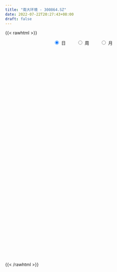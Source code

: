 ```yaml
---
title: "南大环境 - 300864.SZ"
date: 2022-07-22T20:27:43+08:00
draft: false
---
```

{{< rawhtml >}}
    <div style="text-align: center">
        <label style="padding: 1rem;"><input style="margin-right: .5rem" type="radio" name="period" value="D" checked onclick="period_change(this)">日</label>
        <label style="padding: 1rem;"><input style="margin-right: .5rem" type="radio" name="period" value="W" onclick="period_change(this)">周</label>
        <label style="padding: 1rem;"><input style="margin-right: .5rem" type="radio" name="period" value="M" onclick="period_change(this)">月</label>
    </div>
    <div id="chart" style="height: 700px;"></div> 
    <script type="text/javascript">
        const D_v = [70012.76,60885.13,65699.13,48464.71,34937.83,21891.7,19792.1,17440.57,17600.78,10047.95,11564.39,8014.12,18496.47,11939.05,15550.76,12330.29,15883.99,23202.94,29921.42,14013.93,10442.41,8520.45,21342.09,23412.08,12876.76,12853.93,9578.91,9255.4,11813.41,13453.01,10385.53,18980.55,13455.74,16415.71,12016.15,18907.48,19314.68,17545.96,12168.41,7793.29,11437.35,14364.79,13329.78,16607.53,6299.27,5384.3,6242.62,6480.51,6801.28,9604.91,10814.79,6770.13,6055.23,9345.0,12316.46,8484.56,5675.59,4796.97,5374.41,3915.75,4428.5,6725.09,3317.86,5276.35,4056.3,3093.0,3064.35,4020.65,3030.74,4710.31,4392.22,3213.7,3468.07,4969.37,3736.85,2855.0,4871.0,4412.76,3142.87,2951.46,4825.74,6056.0,4038.0,7672.92,4467.87,2750.83,3005.0,4081.83,5691.87,4667.0,5730.38,7061.0,3765.19,4432.74,3864.76,5169.57,4417.37,10920.28,7062.36,5714.69,3937.57,4644.36,4229.97,4270.52,3430.0,3514.23,2981.11,5304.0,4183.29,3421.54,4273.03,3752.53,2740.0,2720.97,2578.53,2369.06,3197.56,3294.85,4394.72,3255.7,3142.87,7183.85,7922.49,8591.23,31649.77,41327.9,30109.42,22654.13,22580.85,17314.13,14742.49,20943.67,25786.62,19648.95,27047.03,18686.19,17717.71,15665.09,30807.44,35871.45,24077.3,18764.49,13164.92,17924.72,16556.16,12301.78,10251.29,7920.66,9511.05,11959.36,11318.14,5719.09,8764.08,6903.81,7083.69,7569.76,3994.03,6813.95,9897.5,9299.81,6847.46,16070.77,9533.87,13031.37,9500.35,12755.26,6746.12,5492.85,5014.52,3442.32,4917.27,4622.93,3954.38,10388.53,5753.0,4528.83,6312.58,9642.18,6111.56,15807.41,10340.26,9381.32,14835.51,20094.21,12738.98,11696.93,32669.42,33975.46,20803.35,17591.56,17054.15,11962.23,11332.4,31919.15,22022.44,16862.13,13404.35,13965.88,10730.49,24132.39,42356.27,42930.22,26315.46,15305.52,20638.97,16811.16,27419.5,22498.59,15194.85,14713.72,12368.76,15444.07,17725.89,13035.32,31484.8,23846.65,13850.79,14241.18,10957.21,8483.41,10026.79,17994.94,22847.73,15205.74,8886.2,9386.04,8522.08,10451.17,9918.84,8118.87,7179.65,8533.2,9397.6,9580.1,34907.5,27290.72,18727.03,14601.24,19700.31,20097.25,12606.98,11749.11,7161.2,7304.68,11829.74,7040.87,9855.6,7633.93,6273.06,70958.21,77154.93,43648.46,35814.66,20628.42,15878.36,24467.52,29269.21,21542.92,31278.8,24486.21,12433.18,16390.8,10143.69,29078.9,40114.44,21603.26,30930.63,22054.24,17316.42,14161.75,13332.97,17242.02,10001.21,7580.03,7156.04,13942.61,6398.9,6784.0,4870.4,9007.79,14559.77,6851.19,6859.75,10883.24,5547.82,4930.37,4717.04,5267.74,3642.23,11282.53,6923.71,13755.41,8502.68,7414.9,9264.81,7204.23,10011.21,13569.36,16930.27,10102.36,6121.7,6314.31,7682.0,9632.75,8517.4,12565.7,12688.13,9975.2,16682.84,12630.43,12208.08,11947.49,7567.85,5085.61,5793.76,4989.94,6210.0,6502.66,6691.94,11569.2,8192.86,7448.99,3955.71,6188.98,7337.09,6585.19,3787.49,2929.81,2747.21,3518.79,4570.2,5181.41,6184.74,7374.92,4949.79,4152.9,3902.5,4817.75,3682.5,4018.11,3358.6,5658.5,6032.14,7007.23,5197.1,3698.39,5578.9,3318.46,5706.26,4275.79,3802.6,3125.8,3962.9,4169.69,4302.41,2490.1,2631.9,4207.91,18419.53,9769.62,6356.89,6917.86,5029.53,7848.08,4180.98,3758.54,2654.3,2340.82,2662.67,11600.97,6457.1,6717.1,10282.79,4828.06,4667.84,3587.2,6806.0,4889.27,5912.85,4115.3,4046.3,3134.2,2523.85,3077.5,2867.1,2795.8,2982.8,2783.85,2885.75,2610.66,2554.08,4157.9,4081.71,3695.26,3301.26,2500.8,2539.89,2925.2,3017.87,2200.16,6504.36,5737.71,4558.92,5569.72,5024.79,4317.1,19723.11,16529.54,9764.08,19166.08,13364.36,8889.72,14127.31,17368.78,10380.01,6507.9,7887.4,6433.36,4532.8,5640.1,3937.2,7183.0,3437.0,3857.9,4002.0,3509.3,4982.07,9587.16,6997.97,8466.96,10473.32,6687.5,7027.63,6839.8,10342.5,13841.02,12091.3,10847.8,8363.31,13706.25,11654.19,7616.21,5885.91,6754.85,8592.19,11678.63,11750.69,6751.28,52839.45,46317.92,27998.61,16066.1,13490.05,21280.42,21107.73,20352.51,14015.9,10842.86,36359.9,51784.75,29664.23,20663.42,16484.26,25961.12]
const D_histogram = [0.0,0.5418119658,1.1638400078,-0.4384762557,-2.4641838211,-3.358807968,-4.1281145004,-4.398994802,-4.7486979977,-4.6470380581,-4.4607884395,-4.0851844986,-4.2368996858,-4.3868972919,-3.6659907907,-2.8115600257,-1.9277758135,-0.6718595512,0.1148193304,0.6169427402,0.9704199143,1.1238330206,2.0761750087,2.3865236105,2.4042392261,1.9494174751,1.7175101561,1.3597859184,1.6504222936,2.0195637621,2.1491133971,2.3924943502,2.3552447761,2.3652387358,2.0447412356,2.1897515413,2.2820887029,1.9312327977,1.55207002,1.2200053252,1.204588962,1.3199720941,0.9498761997,0.1918956261,-0.3302026207,-0.5352955066,-0.7684022816,-0.7032388832,-0.6348190097,-0.3163326005,0.0159189198,-0.0027179891,-0.1579770088,0.0646508181,0.4229681994,0.3839074827,0.2769163091,0.2695331243,0.1699162688,0.1219849107,0.0206152577,-0.2098134137,-0.2986160047,-0.4803000823,-0.4868579491,-0.367518615,-0.2697759894,-0.1702952423,-0.138369546,-0.2662924206,-0.3537135024,-0.4684339771,-0.5319187324,-0.7048920555,-0.7111783759,-0.6269924698,-0.7564804577,-0.7005909338,-0.7136382814,-0.6444153439,-0.7300035376,-0.893710316,-1.0708726947,-0.7935500196,-0.6755013769,-0.5630139338,-0.3986370938,-0.1130806439,0.2630733561,0.4293577512,0.4110084366,0.0650847757,-0.061652072,-0.3167240237,-0.3337305046,-0.1188215802,0.097711624,0.5251364559,0.7248217777,0.8819636252,0.9154002154,0.8412963213,0.7030316523,0.5097763113,0.4684358689,0.551491988,0.4822683846,0.3271483727,0.4210519495,0.3569171279,0.1318196265,0.0592023209,-0.0666957834,-0.2364682295,-0.2347630903,-0.1634240348,0.0362613518,0.3058412473,0.5188850998,0.6228775437,0.7033398653,0.5660363594,0.6931803558,0.9605991576,2.2104096173,3.3716996342,3.6961019206,3.1444210607,2.9415980322,2.3027618646,1.9249555699,1.8589163505,1.610987516,1.5647036537,2.02784929,1.8145571216,1.2187937657,0.6855356789,1.1655387873,1.1168609118,0.9046627165,0.2818612342,-0.0704293217,-0.6953042267,-1.4241409982,-1.8116492833,-2.1911583123,-2.4163205346,-2.3481028743,-2.0291306514,-2.0277646409,-1.9350148402,-2.0292227335,-2.0415100835,-1.9052566503,-1.930780669,-1.8030761204,-1.5423488312,-1.205845189,-0.8463107582,-0.6188094084,-0.0359412641,0.1961025895,0.7163976312,0.8204781844,0.3704543154,-0.0984382064,-0.3092929239,-0.6242630883,-0.7325624176,-0.639521743,-0.6157959693,-0.6174867073,-0.2309225554,-0.0113098753,0.2076841462,0.408593432,0.7794336368,0.8692533159,1.2848718543,1.4613350378,1.5148860598,-1.7331866309,-3.8061656748,-4.82935455,-5.2294665133,-4.9068475537,-4.3737269068,-3.8421563088,-3.2196232742,-2.7025807613,-2.1322032981,-1.5930038793,-0.886744734,-0.2945728612,0.0285178033,0.2757180168,0.4630408583,0.7002377888,1.0580492086,1.4670999966,1.8949668713,2.0009158405,2.0002775362,2.0233951369,1.9324107977,1.9483260495,1.7215587047,1.4476491971,1.2701229938,1.1549520916,1.0280243493,1.0167391889,0.9619771725,1.1346371819,1.0986937491,0.9875413329,0.809851011,0.7274748824,0.6175171679,0.5692952351,0.4059215054,0.0618638559,-0.2397017501,-0.4408433728,-0.4398569131,-0.3903635795,-0.4021547878,-0.2497976118,-0.1283318587,-0.0157105997,0.0146615102,0.0665225407,0.1972670514,0.6617974681,0.8935874337,0.9021332268,0.8971614498,0.971915844,0.9788262044,0.9023294451,0.7078614906,0.5124882888,0.4545330981,0.4636511594,0.4207390846,0.2705630808,0.1280586543,0.0364698448,0.5648055194,0.8177285606,0.9071565986,0.799285201,0.713896794,0.6090733078,0.5753090127,0.5884565064,0.4860254087,0.4992086181,0.2894664988,0.1181748338,-0.1421985215,-0.2383021996,-0.0612142012,0.1650040564,0.1672742737,0.3190483078,0.2833435922,0.1013624292,-0.0302525088,-0.0454728986,-0.2618920517,-0.3684767372,-0.3991539512,-0.4141974684,-0.5759772476,-0.5895531747,-0.6179487969,-0.6055110698,-0.6343984381,-0.7602558197,-0.7732739489,-0.7016345619,-0.6135513101,-0.5994288575,-0.4906388434,-0.3755991473,-0.3358452661,-0.27248362,-0.1204443646,0.00289947,0.1483719692,0.2442288405,0.2625626703,0.3111572927,0.3218553553,0.3783438116,0.4514129631,0.4604540523,0.3863586943,0.3327198869,0.2780019321,0.2535603203,0.2711348705,0.2796817171,0.2853137427,0.3188057659,0.2964399588,0.343583144,0.2797909364,0.2927627102,0.1348831595,-0.013623782,-0.0897278724,-0.1015791855,-0.108681386,-0.1172923319,-0.071885183,-0.0446147935,0.0222904382,0.0651693926,-0.0083245569,-0.0270808726,-0.0768541105,-0.1688108583,-0.2781730744,-0.2989039508,-0.2763542973,-0.2482892978,-0.2144818154,-0.1604895066,-0.0848231382,-0.0937952586,-0.033879471,-0.0436161255,0.0025176191,0.0206189215,0.0705700919,0.063676286,0.022645757,0.0337940488,-0.0008719708,-0.0515852727,-0.1548911934,-0.2464638783,-0.2870296674,-0.4447306381,-0.4802215162,-0.5842154437,-0.5916219358,-0.4901657136,-0.359777482,-0.2345011577,-0.1318633035,-0.0657254759,0.0010210085,0.0512459896,0.1368673606,0.3234752805,0.3924668893,0.4285382486,0.4251537718,0.4179455554,0.2788542963,0.2347884684,0.2188724278,0.2056193797,0.1961760722,0.1795958956,0.2489851985,0.2353127755,0.2023062858,0.0212427584,-0.0791654232,-0.1363399325,-0.2422423882,-0.4510786021,-0.5018577721,-0.470185738,-0.3733836525,-0.2648717098,-0.1904810031,-0.1300933621,-0.1400639331,-0.1352176863,-0.1050759891,-0.1312577885,-0.1100219753,-0.0784352975,-0.0577923704,-0.0187939478,-0.068571385,-0.1093229739,-0.2071259182,-0.2093676752,-0.2513125557,-0.2432570126,-0.2732912792,-0.2362956158,-0.178471175,-0.05724748,-0.1086416825,-0.1567976252,-0.3206574864,-0.447523942,-0.4139832433,-0.1460618845,0.104443069,0.2853512852,0.5733242467,0.6994877555,0.7766510409,0.8109049976,0.9499138,0.9555903319,0.9198935876,0.8127289927,0.7449453615,0.6654098058,0.595839216,0.5316125576,0.3535515557,0.2498778061,0.1555741144,0.0991739593,0.0564980256,0.0289997771,0.1062019807,0.1509273105,0.2223859734,0.2827351919,0.2557320131,0.2584118697,0.2668416662,0.2337911358,-0.8961955061,-1.5758380849,-1.8886835476,-1.9809174179,-1.8776630049,-1.748740012,-1.596928425,-1.3872259541,-1.131839011,-0.896278463,-0.6534560865,-0.4887977118,-0.3181073037,-0.0280527085,0.1959550455,0.3095787205,0.3652228058,0.4056659248,0.4743799877,0.5446432383,0.5018246169,0.5175028362,0.4995594699,0.5522422047,0.6496388604,0.6593467782,0.6414375295,0.5808063535,0.5412012304]
const D_fast = [0.0,0.6772649573,1.5902530012,-0.1216823262,-2.7634358468,-4.4977619858,-6.2990971433,-7.6697261454,-9.2066038405,-10.2667034155,-11.1956509068,-11.8413430905,-13.0522831992,-14.2990051282,-14.4945963247,-14.3430555662,-13.9412153073,-12.8532639328,-12.0378802186,-11.3815211238,-10.7854389711,-10.3510676097,-8.8796818694,-7.972702365,-7.3539269429,-7.321394325,-7.1239241051,-7.1417018632,-6.4384599145,-5.5644275056,-4.8975995213,-4.0560949807,-3.5045333607,-2.9032297171,-2.7125419083,-2.0200937173,-1.35723438,-1.2252820858,-1.2164273585,-1.243490722,-0.9577598447,-0.512383689,-0.6450105336,-1.3550172006,-1.9596661026,-2.2985828652,-2.7237902106,-2.8344365329,-2.9247214119,-2.6853181528,-2.3490869025,-2.3684033087,-2.5631565806,-2.3243660492,-1.860306618,-1.803390464,-1.8411525603,-1.7811524642,-1.8382902525,-1.8557253829,-1.9519412214,-2.2348232462,-2.3982798384,-2.7000389366,-2.8283112907,-2.8008516104,-2.7705529821,-2.7136460456,-2.7163127358,-2.9108087155,-3.086658173,-3.3184871419,-3.5149515803,-3.8641479172,-4.0482288317,-4.120791043,-4.4393991453,-4.5586573549,-4.7501142729,-4.8419951713,-5.1100842494,-5.4972186068,-5.9420991591,-5.8631639889,-5.9139906905,-5.9422567308,-5.8775391643,-5.6202528753,-5.1783305364,-4.9047067034,-4.8203039089,-5.1499563758,-5.2921062416,-5.6263591992,-5.7267983062,-5.5415947768,-5.3006336666,-4.7419247208,-4.3610339545,-3.9834012008,-3.7211145567,-3.5848943705,-3.5474011264,-3.6132123896,-3.5374438648,-3.3165147486,-3.2651712559,-3.3385041747,-3.1393376105,-3.1142431501,-3.3063857449,-3.3642024703,-3.5067745204,-3.7356640238,-3.7926496573,-3.7621666105,-3.553415886,-3.2073756786,-2.8646105511,-2.6048987213,-2.3486014333,-2.3443958495,-2.0439567641,-1.5363881729,0.2660246911,2.2702396166,3.5186673832,3.7530917884,4.2856682679,4.2225225665,4.3259551643,4.7246450325,4.879463077,5.2243551281,6.1944630869,6.434810199,6.1437452845,5.7818711175,6.5532589226,6.7837962751,6.7977637589,6.2454275852,5.8755296988,5.0768287372,3.991956716,3.1515361102,2.2242375031,1.3949951472,0.8761870889,0.687876649,0.1823014992,-0.2087024101,-0.8102159868,-1.3328808576,-1.6729415871,-2.181160773,-2.5042252546,-2.6290851731,-2.5940428281,-2.4460860869,-2.3732870892,-1.7994042609,-1.51833476,-0.8189403104,-0.5097402111,-0.8671505012,-1.3606525747,-1.6488305231,-2.1198664597,-2.4113063933,-2.4781461545,-2.6083693731,-2.7644317879,-2.4355982749,-2.2188130636,-1.9478980055,-1.6448403617,-1.0791417477,-0.7720087397,-0.0351722377,0.5066247052,0.9388972422,-2.7424721062,-5.7669925688,-7.9975200815,-9.7049986731,-10.6090916019,-11.1694026817,-11.5983711609,-11.7807439448,-11.9393466223,-11.9020199836,-11.7610715347,-11.2764985729,-10.7579699154,-10.4277498,-10.1116200823,-9.8085370262,-9.3962806486,-8.7739569266,-7.9981311395,-7.0965225469,-6.4903446177,-5.9909135379,-5.461947153,-5.0698287927,-4.5668320285,-4.3632096972,-4.2752069055,-4.1352023604,-3.9616352397,-3.8315568946,-3.5886572579,-3.4029249811,-2.9466056762,-2.7078756718,-2.5721427547,-2.5473703238,-2.4478777319,-2.4034561544,-2.3093542785,-2.3712476318,-2.6998393173,-3.0613303608,-3.3726828267,-3.4816605954,-3.5297581566,-3.6420880618,-3.5521802888,-3.4627975004,-3.3541038913,-3.3200664038,-3.2515747382,-3.0715134646,-2.4415336809,-1.9863468568,-1.752267757,-1.5329491716,-1.2152158164,-0.9635989048,-0.8145133029,-0.8320158848,-0.8992670144,-0.8435889305,-0.7185580793,-0.656285383,-0.7388206166,-0.8493103795,-0.9317817278,-0.2622446734,0.195110508,0.5113276956,0.6032775982,0.6963633897,0.7438082305,0.8538711886,1.0141328088,1.0332080634,1.1711934273,1.0338179327,0.8920699761,0.5961469904,0.4404677624,0.6022522105,0.8697214822,0.9138102679,1.145346379,1.1804775615,1.0238370057,0.8846589406,0.8580703261,0.5761781601,0.3774742903,0.2470085885,0.1284157042,-0.1773583869,-0.3383226077,-0.5212054291,-0.6601454694,-0.8476324472,-1.1635537837,-1.3698904003,-1.4736596537,-1.5389642294,-1.6746989912,-1.6885686879,-1.6674287786,-1.711636214,-1.7163954729,-1.5944673086,-1.4703986065,-1.287833115,-1.1309190335,-1.0469445362,-0.9205605907,-0.8293986892,-0.67832428,-0.4924018878,-0.3682472855,-0.3457529699,-0.3162118056,-0.3014292774,-0.2624808091,-0.1771225412,-0.0986552654,-0.0216948041,0.0914986605,0.1432428432,0.2762818144,0.2824373409,0.3685997922,0.2444410314,0.0925281444,-0.0060079141,-0.0432540235,-0.0775265705,-0.1154605994,-0.0880247463,-0.0719080552,0.0005697861,0.0597410887,-0.015834,-0.0413605339,-0.1103472994,-0.2445067619,-0.4234122465,-0.5188691106,-0.5654080314,-0.5994153564,-0.6192283278,-0.6053583957,-0.5508978118,-0.5833187469,-0.5318728271,-0.552513513,-0.5057503636,-0.4824943307,-0.4149006374,-0.4058753718,-0.4412444615,-0.4216476576,-0.4565316698,-0.52014129,-0.662170009,-0.8153586634,-0.9276818695,-1.1965654996,-1.3521117568,-1.6021595452,-1.7574715213,-1.7785567274,-1.7381128664,-1.6714618314,-1.6017898032,-1.5520833445,-1.485081608,-1.4220451295,-1.3022069183,-1.0347301783,-0.8676218472,-0.7244159257,-0.6215119596,-0.5242337872,-0.5936114722,-0.5789801829,-0.5401781167,-0.5020263198,-0.4624256092,-0.4341068119,-0.3024712094,-0.2573154386,-0.2397453568,-0.4154981946,-0.535697732,-0.6269572244,-0.7934202772,-1.1150261416,-1.2912697546,-1.377144155,-1.3736879826,-1.3313939674,-1.3046235114,-1.276759211,-1.3217457653,-1.3507039401,-1.3468312401,-1.4058274867,-1.4120971672,-1.4001193139,-1.3939244793,-1.3596245437,-1.4265448272,-1.4946271596,-1.6442115834,-1.6987952592,-1.8035682786,-1.8563269887,-1.954684075,-1.9767623156,-1.9635556686,-1.8566438435,-1.9351984667,-2.0225538157,-2.2665780485,-2.5053254896,-2.5752806017,-2.343874714,-2.0672589933,-1.8150129558,-1.3837089326,-1.082673485,-0.8113474393,-0.5743672333,-0.1978799809,0.046694134,0.2409707866,0.33698844,0.4554411491,0.5422580449,0.621647259,0.6903237401,0.600650627,0.5594463291,0.5040361659,0.4724295006,0.4438780734,0.4236297691,0.5273824679,0.6098396254,0.7368947815,0.8679277981,0.9048576225,0.9721404465,1.0472806596,1.0726779131,-0.2813576052,-1.3549597053,-2.1399760549,-2.7274392797,-3.0936006179,-3.401862628,-3.6492831472,-3.7863871649,-3.8139599746,-3.8024690423,-3.7230106875,-3.6805517406,-3.5893881585,-3.3063467405,-3.033350225,-2.8423318699,-2.6953820832,-2.553522483,-2.3662134232,-2.1597893629,-2.0771518301,-1.9320979018,-1.8251514007,-1.6344081146,-1.3746017439,-1.2000571315,-1.0576069979,-0.9730365855,-0.877341401]
const D_slow = [0.0,0.1354529915,0.4264129934,0.3167939295,-0.2992520258,-1.1389540178,-2.1709826429,-3.2707313434,-4.4579058428,-5.6196653574,-6.7348624672,-7.7561585919,-8.8153835133,-9.9121078363,-10.828605534,-11.5314955404,-12.0134394938,-12.1814043816,-12.152699549,-11.998463864,-11.7558588854,-11.4749006302,-10.9558568781,-10.3592259755,-9.7581661689,-9.2708118002,-8.8414342611,-8.5014877815,-8.0888822081,-7.5839912676,-7.0467129184,-6.4485893308,-5.8597781368,-5.2684684529,-4.7572831439,-4.2098452586,-3.6393230829,-3.1565148835,-2.7684973785,-2.4634960472,-2.1623488067,-1.8323557831,-1.5948867332,-1.5469128267,-1.6294634819,-1.7632873585,-1.9553879289,-2.1311976497,-2.2899024022,-2.3689855523,-2.3650058224,-2.3656853196,-2.4051795718,-2.3890168673,-2.2832748174,-2.1872979468,-2.1180688695,-2.0506855884,-2.0082065212,-1.9777102936,-1.9725564791,-2.0250098325,-2.0996638337,-2.2197388543,-2.3414533416,-2.4333329953,-2.5007769927,-2.5433508033,-2.5779431898,-2.6445162949,-2.7329446705,-2.8500531648,-2.9830328479,-3.1592558618,-3.3370504558,-3.4937985732,-3.6829186876,-3.8580664211,-4.0364759914,-4.1975798274,-4.3800807118,-4.6035082908,-4.8712264645,-5.0696139694,-5.2384893136,-5.379242797,-5.4789020705,-5.5071722315,-5.4414038924,-5.3340644546,-5.2313123455,-5.2150411516,-5.2304541696,-5.3096351755,-5.3930678016,-5.4227731967,-5.3983452907,-5.2670611767,-5.0858557323,-4.865364826,-4.6365147721,-4.4261906918,-4.2504327787,-4.1229887009,-4.0058797337,-3.8680067367,-3.7474396405,-3.6656525474,-3.56038956,-3.471160278,-3.4382053714,-3.4234047912,-3.440078737,-3.4991957944,-3.557886567,-3.5987425757,-3.5896772377,-3.5132169259,-3.3834956509,-3.227776265,-3.0519412987,-2.9104322088,-2.7371371199,-2.4969873305,-1.9443849262,-1.1014600176,-0.1774345375,0.6086707277,1.3440702358,1.9197607019,2.4009995944,2.865728682,3.268475561,3.6596514744,4.1666137969,4.6202530773,4.9249515188,5.0963354385,5.3877201353,5.6669353633,5.8931010424,5.963566351,5.9459590205,5.7721329639,5.4160977143,4.9631853935,4.4153958154,3.8113156818,3.2242899632,2.7170073003,2.2100661401,1.7263124301,1.2190067467,0.7086292258,0.2323150632,-0.250380104,-0.7011491341,-1.0867363419,-1.3881976392,-1.5997753287,-1.7544776808,-1.7634629968,-1.7144373495,-1.5353379417,-1.3302183955,-1.2376048167,-1.2622143683,-1.3395375993,-1.4956033713,-1.6787439757,-1.8386244115,-1.9925734038,-2.1469450806,-2.2046757195,-2.2075031883,-2.1555821517,-2.0534337937,-1.8585753845,-1.6412620556,-1.320044092,-0.9547103326,-0.5759888176,-1.0092854753,-1.960826894,-3.1681655315,-4.4755321598,-5.7022440482,-6.7956757749,-7.7562148521,-8.5611206707,-9.236765861,-9.7698166855,-10.1680676554,-10.3897538389,-10.4633970542,-10.4562676033,-10.3873380991,-10.2715778845,-10.0965184374,-9.8320061352,-9.4652311361,-8.9914894182,-8.4912604581,-7.9911910741,-7.4853422898,-7.0022395904,-6.515158078,-6.0847684019,-5.7228561026,-5.4053253542,-5.1165873313,-4.8595812439,-4.6053964467,-4.3649021536,-4.0812428581,-3.8065694209,-3.5596840876,-3.3572213349,-3.1753526143,-3.0209733223,-2.8786495135,-2.7771691372,-2.7617031732,-2.8216286107,-2.9318394539,-3.0418036822,-3.1393945771,-3.239933274,-3.302382677,-3.3344656417,-3.3383932916,-3.334727914,-3.3180972789,-3.268780516,-3.103331149,-2.8799342906,-2.6544009839,-2.4301106214,-2.1871316604,-1.9424251093,-1.716842748,-1.5398773754,-1.4117553032,-1.2981220286,-1.1822092388,-1.0770244676,-1.0093836974,-0.9773690338,-0.9682515726,-0.8270501928,-0.6226180526,-0.395828903,-0.1960076027,-0.0175334042,0.1347349227,0.2785621759,0.4256763025,0.5471826546,0.6719848092,0.7443514339,0.7738951423,0.7383455119,0.678769962,0.6634664117,0.7047174258,0.7465359942,0.8262980712,0.8971339692,0.9224745765,0.9149114494,0.9035432247,0.8380702118,0.7459510275,0.6461625397,0.5426131726,0.3986188607,0.251230567,0.0967433678,-0.0546343996,-0.2132340092,-0.4032979641,-0.5966164513,-0.7720250918,-0.9254129193,-1.0752701337,-1.1979298445,-1.2918296313,-1.3757909479,-1.4439118529,-1.474022944,-1.4732980765,-1.4362050842,-1.3751478741,-1.3095072065,-1.2317178833,-1.1512540445,-1.0566680916,-0.9438148508,-0.8287013378,-0.7321116642,-0.6489316925,-0.5794312095,-0.5160411294,-0.4482574117,-0.3783369825,-0.3070085468,-0.2273071053,-0.1531971156,-0.0673013296,0.0026464045,0.075837082,0.1095578719,0.1061519264,0.0837199583,0.0583251619,0.0311548155,0.0018317325,-0.0161395633,-0.0272932617,-0.0217206521,-0.0054283039,-0.0075094432,-0.0142796613,-0.0334931889,-0.0756959035,-0.1452391721,-0.2199651598,-0.2890537341,-0.3511260586,-0.4047465124,-0.4448688891,-0.4660746736,-0.4895234883,-0.497993356,-0.5088973874,-0.5082679827,-0.5031132523,-0.4854707293,-0.4695516578,-0.4638902185,-0.4554417064,-0.455659699,-0.4685560172,-0.5072788156,-0.5688947852,-0.640652202,-0.7518348615,-0.8718902406,-1.0179441015,-1.1658495855,-1.2883910139,-1.3783353844,-1.4369606738,-1.4699264997,-1.4863578686,-1.4861026165,-1.4732911191,-1.4390742789,-1.3582054588,-1.2600887365,-1.1529541743,-1.0466657314,-0.9421793425,-0.8724657685,-0.8137686514,-0.7590505444,-0.7076456995,-0.6586016814,-0.6137027075,-0.5514564079,-0.492628214,-0.4420516426,-0.436740953,-0.4565323088,-0.4906172919,-0.551177889,-0.6639475395,-0.7894119825,-0.906958417,-1.0003043301,-1.0665222576,-1.1141425083,-1.1466658489,-1.1816818321,-1.2154862537,-1.241755251,-1.2745696981,-1.302075192,-1.3216840163,-1.3361321089,-1.3408305959,-1.3579734421,-1.3853041856,-1.4370856652,-1.489427584,-1.5522557229,-1.6130699761,-1.6813927959,-1.7404666998,-1.7850844936,-1.7993963636,-1.8265567842,-1.8657561905,-1.9459205621,-2.0578015476,-2.1612973584,-2.1978128295,-2.1717020623,-2.100364241,-1.9570331793,-1.7821612404,-1.5879984802,-1.3852722308,-1.1477937808,-0.9088961979,-0.678922801,-0.4757405528,-0.2895042124,-0.1231517609,0.0258080431,0.1587111825,0.2470990714,0.3095685229,0.3484620515,0.3732555413,0.3873800477,0.394629992,0.4211804872,0.4589123148,0.5145088082,0.5851926061,0.6491256094,0.7137285768,0.7804389934,0.8388867773,0.6148379008,0.2208783796,-0.2512925073,-0.7465218618,-1.215937613,-1.653122616,-2.0523547222,-2.3991612108,-2.6821209635,-2.9061905793,-3.0695546009,-3.1917540289,-3.2712808548,-3.2782940319,-3.2293052706,-3.1519105904,-3.060604889,-2.9591884078,-2.8405934109,-2.7044326013,-2.578976447,-2.449600738,-2.3247108705,-2.1866503194,-2.0242406043,-1.8594039097,-1.6990445273,-1.553842939,-1.4185426314]
const D_data = [['2020-08-24', 133.0, 166.02, 132.0, 206.0],['2020-08-25', 152.0, 174.51, 149.36, 188.78],['2020-08-26', 168.0, 179.4, 165.0, 209.77],['2020-08-27', 178.0, 149.2, 148.0, 178.0],['2020-08-28', 145.25, 132.88, 132.88, 145.94],['2020-08-31', 133.77, 136.69, 130.25, 141.48],['2020-09-01', 136.0, 130.5, 128.88, 136.0],['2020-09-02', 131.0, 130.11, 126.8, 133.86],['2020-09-03', 129.0, 123.21, 123.18, 129.35],['2020-09-04', 119.0, 123.7, 119.0, 125.89],['2020-09-07', 122.02, 121.0, 119.82, 125.1],['2020-09-08', 121.0, 120.43, 120.1, 123.12],['2020-09-09', 119.18, 109.9, 109.9, 119.2],['2020-09-10', 111.88, 104.3, 104.3, 112.66],['2020-09-11', 104.0, 112.05, 102.55, 114.44],['2020-09-14', 111.11, 113.8, 110.5, 114.77],['2020-09-15', 113.99, 115.3, 111.09, 120.46],['2020-09-16', 114.0, 123.0, 112.31, 124.02],['2020-09-17', 120.52, 120.7, 118.61, 129.88],['2020-09-18', 119.2, 119.2, 117.01, 122.84],['2020-09-21', 118.7, 118.6, 116.1, 120.75],['2020-09-22', 116.8, 116.65, 115.75, 117.88],['2020-09-23', 117.23, 129.35, 117.23, 129.37],['2020-09-24', 126.6, 125.0, 123.5, 133.89],['2020-09-25', 125.01, 122.71, 122.48, 127.77],['2020-09-28', 122.84, 115.99, 115.99, 125.66],['2020-09-29', 117.08, 117.1, 115.5, 118.69],['2020-09-30', 116.97, 113.92, 113.52, 119.1],['2020-10-09', 116.0, 121.89, 115.83, 123.3],['2020-10-12', 123.0, 125.02, 120.2, 125.02],['2020-10-13', 124.61, 124.0, 122.27, 125.37],['2020-10-14', 123.98, 127.3, 123.11, 128.84],['2020-10-15', 127.03, 125.37, 123.06, 127.99],['2020-10-16', 124.4, 126.99, 123.74, 132.49],['2020-10-19', 126.0, 123.06, 122.81, 127.88],['2020-10-20', 122.17, 129.48, 122.15, 132.0],['2020-10-21', 128.87, 130.7, 127.1, 132.19],['2020-10-22', 128.01, 125.65, 125.3, 132.18],['2020-10-23', 125.3, 124.29, 124.1, 128.67],['2020-10-26', 124.89, 123.69, 121.08, 124.96],['2020-10-27', 123.0, 127.36, 122.08, 127.97],['2020-10-28', 126.57, 130.0, 126.57, 131.04],['2020-10-29', 126.0, 123.89, 123.7, 126.8],['2020-10-30', 123.84, 116.2, 114.01, 123.89],['2020-11-02', 115.0, 115.4, 114.2, 116.38],['2020-11-03', 116.39, 116.81, 115.41, 117.66],['2020-11-04', 117.03, 114.48, 113.87, 117.71],['2020-11-05', 115.39, 116.88, 115.39, 117.95],['2020-11-06', 116.75, 116.43, 114.68, 117.67],['2020-11-09', 116.17, 119.9, 116.17, 119.9],['2020-11-10', 119.3, 121.38, 117.48, 122.0],['2020-11-11', 121.3, 117.5, 117.2, 121.3],['2020-11-12', 117.5, 114.91, 114.52, 117.8],['2020-11-13', 114.8, 119.45, 114.29, 120.65],['2020-11-16', 119.9, 122.59, 119.1, 124.29],['2020-11-17', 121.99, 118.48, 118.0, 124.51],['2020-11-18', 117.23, 117.19, 116.88, 119.3],['2020-11-19', 117.3, 118.05, 116.23, 119.0],['2020-11-20', 118.01, 116.49, 116.0, 118.17],['2020-11-23', 116.75, 116.57, 115.9, 117.29],['2020-11-24', 117.6, 115.27, 115.1, 117.6],['2020-11-25', 115.66, 112.39, 112.38, 115.96],['2020-11-26', 114.0, 112.8, 112.11, 114.21],['2020-11-27', 112.37, 110.28, 108.71, 113.38],['2020-11-30', 110.32, 111.25, 109.39, 112.57],['2020-12-01', 111.77, 112.45, 110.71, 113.37],['2020-12-02', 112.61, 112.16, 111.5, 113.5],['2020-12-03', 111.81, 112.18, 111.68, 113.73],['2020-12-04', 111.82, 111.2, 110.82, 112.26],['2020-12-07', 110.21, 108.4, 108.2, 110.88],['2020-12-08', 108.2, 107.69, 106.6, 109.16],['2020-12-09', 107.69, 106.07, 106.03, 108.26],['2020-12-10', 105.99, 105.41, 104.9, 106.45],['2020-12-11', 105.66, 102.46, 101.88, 106.2],['2020-12-14', 102.44, 103.03, 101.27, 103.69],['2020-12-15', 103.02, 103.35, 102.5, 104.2],['2020-12-16', 103.36, 99.48, 99.48, 103.77],['2020-12-17', 99.28, 100.48, 96.96, 100.59],['2020-12-18', 100.48, 98.6, 98.2, 100.86],['2020-12-21', 98.78, 98.65, 97.4, 99.39],['2020-12-22', 98.65, 95.5, 95.21, 98.65],['2020-12-23', 95.02, 92.55, 91.55, 95.69],['2020-12-24', 92.15, 89.99, 89.91, 93.19],['2020-12-25', 89.86, 94.5, 89.62, 97.95],['2020-12-28', 94.1, 92.25, 92.0, 96.5],['2020-12-29', 92.1, 91.55, 91.12, 93.77],['2020-12-30', 91.73, 91.79, 90.56, 92.4],['2020-12-31', 91.78, 93.54, 91.78, 94.4],['2021-01-04', 93.89, 95.75, 92.61, 96.3],['2021-01-05', 95.74, 94.1, 93.66, 95.75],['2021-01-06', 94.1, 91.77, 90.58, 94.96],['2021-01-07', 91.7, 86.12, 85.66, 91.7],['2021-01-08', 86.0, 86.84, 84.48, 88.3],['2021-01-11', 87.0, 83.29, 83.0, 87.0],['2021-01-12', 83.3, 84.51, 83.3, 86.93],['2021-01-13', 84.1, 87.0, 84.1, 88.85],['2021-01-14', 86.89, 87.41, 84.4, 88.79],['2021-01-15', 87.2, 91.29, 86.84, 93.99],['2021-01-18', 91.2, 89.9, 88.69, 92.65],['2021-01-19', 89.18, 90.27, 89.18, 92.24],['2021-01-20', 90.1, 89.28, 88.51, 90.77],['2021-01-21', 88.99, 87.88, 87.0, 89.0],['2021-01-22', 87.9, 86.5, 85.89, 88.5],['2021-01-25', 86.05, 84.8, 84.7, 86.6],['2021-01-26', 84.8, 85.88, 84.8, 87.86],['2021-01-27', 85.9, 87.4, 85.0, 88.2],['2021-01-28', 86.8, 85.4, 85.4, 88.77],['2021-01-29', 85.4, 83.51, 81.61, 86.47],['2021-02-01', 83.13, 86.25, 82.69, 86.67],['2021-02-02', 85.7, 84.16, 83.8, 87.2],['2021-02-03', 84.16, 81.06, 81.06, 84.58],['2021-02-04', 81.0, 81.75, 79.08, 82.23],['2021-02-05', 81.6, 80.05, 80.01, 82.88],['2021-02-08', 79.12, 78.08, 78.0, 80.45],['2021-02-09', 78.21, 79.08, 77.55, 79.59],['2021-02-10', 79.0, 79.48, 78.5, 79.79],['2021-02-18', 80.3, 81.26, 79.33, 81.88],['2021-02-19', 81.26, 83.04, 81.11, 83.04],['2021-02-22', 83.1, 83.48, 83.1, 85.41],['2021-02-23', 83.71, 82.96, 82.5, 84.83],['2021-02-24', 83.0, 83.25, 82.26, 84.45],['2021-02-25', 82.6, 80.45, 80.1, 82.82],['2021-02-26', 80.6, 83.84, 79.0, 84.8],['2021-03-01', 83.21, 86.96, 83.21, 88.4],['2021-03-02', 88.49, 104.35, 87.23, 104.35],['2021-03-03', 100.0, 111.81, 98.66, 121.75],['2021-03-04', 108.51, 108.1, 103.83, 115.88],['2021-03-05', 107.0, 99.28, 99.28, 107.8],['2021-03-08', 100.31, 104.19, 100.31, 108.69],['2021-03-09', 102.0, 98.78, 96.01, 103.31],['2021-03-10', 99.18, 101.3, 97.1, 103.5],['2021-03-11', 100.29, 105.9, 97.5, 110.5],['2021-03-12', 106.8, 104.6, 102.8, 114.94],['2021-03-15', 103.12, 108.1, 103.12, 111.88],['2021-03-16', 108.0, 117.62, 105.06, 118.99],['2021-03-17', 114.83, 111.99, 110.0, 114.97],['2021-03-18', 111.9, 106.9, 106.58, 115.88],['2021-03-19', 105.59, 106.1, 105.28, 110.97],['2021-03-22', 105.83, 120.15, 105.83, 125.0],['2021-03-23', 117.9, 116.4, 115.3, 129.8],['2021-03-24', 115.59, 115.28, 113.35, 123.0],['2021-03-25', 115.9, 109.19, 105.88, 116.5],['2021-03-26', 109.26, 110.87, 107.48, 111.9],['2021-03-29', 110.42, 105.33, 103.99, 113.12],['2021-03-30', 104.33, 100.3, 98.51, 104.33],['2021-03-31', 99.98, 100.99, 98.53, 103.48],['2021-04-01', 100.01, 98.07, 96.14, 100.01],['2021-04-02', 97.93, 97.1, 96.24, 98.77],['2021-04-06', 97.7, 98.94, 97.1, 100.5],['2021-04-07', 98.43, 101.8, 98.02, 102.7],['2021-04-08', 100.8, 97.41, 97.08, 101.0],['2021-04-09', 96.61, 97.5, 96.61, 98.98],['2021-04-12', 97.55, 93.77, 93.31, 99.38],['2021-04-13', 92.6, 93.01, 92.03, 95.08],['2021-04-14', 93.02, 93.69, 90.88, 93.98],['2021-04-15', 93.02, 90.42, 89.58, 93.5],['2021-04-16', 90.51, 91.05, 90.1, 91.5],['2021-04-19', 90.93, 92.3, 90.61, 93.4],['2021-04-20', 92.14, 93.59, 92.0, 95.64],['2021-04-21', 94.07, 94.73, 93.3, 96.98],['2021-04-22', 93.9, 93.84, 92.31, 94.96],['2021-04-23', 95.27, 99.98, 95.27, 102.0],['2021-04-26', 99.0, 97.61, 95.2, 99.48],['2021-04-27', 97.16, 103.4, 96.58, 104.98],['2021-04-28', 100.0, 100.29, 97.3, 103.4],['2021-04-29', 99.0, 92.7, 92.53, 99.0],['2021-04-30', 91.0, 89.9, 89.58, 92.5],['2021-05-06', 90.06, 90.94, 88.04, 91.51],['2021-05-07', 90.5, 87.63, 87.58, 90.5],['2021-05-10', 87.66, 88.3, 86.54, 89.49],['2021-05-11', 88.35, 89.98, 87.33, 90.4],['2021-05-12', 89.04, 88.65, 87.2, 89.6],['2021-05-13', 87.95, 87.6, 87.22, 89.0],['2021-05-14', 87.92, 92.86, 87.92, 94.93],['2021-05-17', 92.0, 92.0, 90.0, 92.65],['2021-05-18', 92.0, 92.95, 90.8, 93.0],['2021-05-19', 92.86, 93.81, 92.31, 94.89],['2021-05-20', 95.0, 97.69, 94.05, 98.78],['2021-05-21', 98.0, 95.83, 95.58, 98.98],['2021-05-24', 95.83, 101.94, 95.8, 105.88],['2021-05-25', 101.2, 101.49, 99.2, 102.0],['2021-05-26', 101.59, 101.66, 99.56, 103.86],['2021-05-27', 52.2, 51.4, 50.75, 52.59],['2021-05-28', 51.51, 49.25, 49.0, 51.9],['2021-05-31', 48.99, 50.17, 48.58, 50.48],['2021-06-01', 50.17, 49.53, 48.99, 50.5],['2021-06-02', 49.63, 53.58, 49.04, 53.88],['2021-06-03', 53.42, 53.92, 52.33, 56.7],['2021-06-04', 53.31, 52.45, 52.31, 54.77],['2021-06-07', 52.7, 52.72, 52.32, 54.64],['2021-06-08', 52.65, 50.84, 50.0, 52.82],['2021-06-09', 50.35, 51.16, 50.35, 51.88],['2021-06-10', 51.19, 50.86, 50.17, 51.19],['2021-06-11', 51.2, 53.87, 50.68, 54.95],['2021-06-15', 53.87, 54.0, 52.74, 55.25],['2021-06-16', 53.56, 51.51, 51.45, 53.75],['2021-06-17', 51.01, 50.74, 50.63, 52.58],['2021-06-18', 50.73, 49.99, 49.39, 50.73],['2021-06-21', 49.75, 50.78, 49.62, 51.2],['2021-06-22', 51.01, 53.19, 50.0, 54.79],['2021-06-23', 53.35, 55.55, 53.35, 59.43],['2021-06-24', 55.68, 58.09, 53.8, 59.58],['2021-06-25', 57.02, 55.82, 54.88, 57.03],['2021-06-28', 56.2, 55.2, 54.3, 56.29],['2021-06-29', 54.9, 56.07, 54.14, 56.63],['2021-06-30', 55.67, 55.01, 54.6, 56.95],['2021-07-01', 55.14, 56.74, 54.7, 57.74],['2021-07-02', 56.1, 53.7, 53.51, 56.8],['2021-07-05', 53.4, 52.18, 51.51, 53.9],['2021-07-06', 51.7, 52.46, 51.37, 53.29],['2021-07-07', 52.0, 52.67, 51.91, 53.6],['2021-07-08', 53.48, 52.03, 52.01, 54.5],['2021-07-09', 51.52, 53.25, 50.1, 53.88],['2021-07-12', 53.13, 52.68, 51.8, 53.4],['2021-07-13', 52.93, 56.09, 51.46, 56.15],['2021-07-14', 56.6, 54.18, 54.15, 56.68],['2021-07-15', 54.0, 53.15, 52.4, 55.2],['2021-07-16', 53.19, 51.76, 51.75, 54.44],['2021-07-19', 51.75, 52.4, 50.62, 52.49],['2021-07-20', 51.53, 51.63, 51.1, 52.38],['2021-07-21', 51.95, 52.03, 51.43, 52.25],['2021-07-22', 52.03, 50.0, 50.0, 52.23],['2021-07-23', 49.86, 46.15, 45.53, 49.86],['2021-07-26', 46.21, 44.46, 43.62, 46.4],['2021-07-27', 44.6, 43.67, 43.58, 44.94],['2021-07-28', 44.3, 44.88, 42.18, 44.99],['2021-07-29', 45.7, 44.85, 44.33, 45.71],['2021-07-30', 44.85, 43.41, 43.22, 44.85],['2021-08-02', 43.5, 45.12, 43.05, 45.4],['2021-08-03', 45.28, 44.85, 44.53, 45.54],['2021-08-04', 45.0, 44.84, 44.51, 45.39],['2021-08-05', 44.7, 43.72, 43.59, 44.99],['2021-08-06', 43.57, 43.77, 43.02, 44.3],['2021-08-09', 43.78, 44.89, 43.4, 44.93],['2021-08-10', 44.51, 50.58, 44.34, 53.46],['2021-08-11', 50.1, 49.75, 48.35, 52.49],['2021-08-12', 49.52, 47.93, 47.7, 50.74],['2021-08-13', 47.5, 48.13, 47.42, 49.68],['2021-08-16', 47.7, 49.74, 47.7, 51.65],['2021-08-17', 49.1, 49.6, 48.2, 51.8],['2021-08-18', 48.6, 48.86, 48.5, 50.49],['2021-08-19', 48.8, 47.06, 46.63, 48.8],['2021-08-20', 47.1, 46.27, 46.1, 47.49],['2021-08-23', 46.27, 47.5, 46.27, 47.96],['2021-08-24', 47.5, 48.4, 47.15, 49.45],['2021-08-25', 48.5, 47.85, 47.3, 48.98],['2021-08-26', 48.0, 46.11, 46.1, 48.38],['2021-08-27', 46.13, 45.43, 45.4, 46.45],['2021-08-30', 45.29, 45.36, 44.81, 46.18],['2021-08-31', 46.8, 54.43, 46.6, 54.43],['2021-09-01', 56.3, 53.55, 52.3, 58.38],['2021-09-02', 53.6, 53.05, 51.95, 55.45],['2021-09-03', 53.05, 51.17, 50.22, 53.11],['2021-09-06', 51.18, 51.52, 50.65, 52.68],['2021-09-07', 50.98, 51.3, 50.66, 51.77],['2021-09-08', 51.32, 52.32, 50.7, 52.68],['2021-09-09', 51.99, 53.37, 50.76, 53.6],['2021-09-10', 53.46, 52.18, 52.1, 54.2],['2021-09-13', 52.15, 53.87, 52.12, 56.56],['2021-09-14', 52.76, 50.96, 50.46, 52.76],['2021-09-15', 50.98, 50.68, 50.5, 51.74],['2021-09-16', 51.28, 48.49, 48.48, 51.47],['2021-09-17', 48.3, 49.53, 48.01, 49.7],['2021-09-22', 49.44, 53.15, 48.57, 54.04],['2021-09-23', 52.51, 55.0, 52.0, 56.1],['2021-09-24', 54.85, 53.05, 52.9, 54.85],['2021-09-27', 54.0, 55.65, 52.03, 56.23],['2021-09-28', 55.5, 53.98, 52.68, 55.5],['2021-09-29', 53.05, 51.84, 51.46, 53.97],['2021-09-30', 52.3, 51.78, 51.5, 53.74],['2021-10-08', 52.67, 52.94, 51.8, 54.29],['2021-10-11', 52.6, 49.79, 49.55, 52.69],['2021-10-12', 49.02, 50.15, 48.82, 50.34],['2021-10-13', 50.08, 50.52, 49.73, 50.93],['2021-10-14', 50.08, 50.35, 50.0, 51.48],['2021-10-15', 50.85, 47.7, 47.7, 50.85],['2021-10-18', 47.68, 48.66, 47.1, 48.77],['2021-10-19', 48.68, 47.9, 47.8, 48.98],['2021-10-20', 48.39, 47.88, 47.41, 48.39],['2021-10-21', 47.84, 46.8, 46.46, 48.0],['2021-10-22', 45.1, 44.56, 44.51, 46.08],['2021-10-25', 44.41, 44.91, 44.2, 45.44],['2021-10-26', 44.93, 45.44, 44.53, 45.91],['2021-10-27', 45.63, 45.43, 43.7, 46.18],['2021-10-28', 44.97, 44.15, 44.1, 44.98],['2021-10-29', 44.8, 45.07, 44.0, 45.3],['2021-11-01', 45.9, 45.23, 45.14, 45.9],['2021-11-02', 45.23, 44.23, 44.16, 45.5],['2021-11-03', 44.23, 44.36, 43.75, 44.44],['2021-11-04', 44.52, 45.69, 44.31, 46.09],['2021-11-05', 45.41, 45.82, 45.12, 45.87],['2021-11-08', 46.5, 46.68, 46.11, 48.15],['2021-11-09', 46.45, 46.67, 45.86, 47.29],['2021-11-10', 46.67, 46.02, 45.12, 46.67],['2021-11-11', 46.02, 46.63, 46.02, 47.74],['2021-11-12', 46.2, 46.4, 45.75, 46.92],['2021-11-15', 46.28, 47.28, 46.05, 47.69],['2021-11-16', 47.05, 48.03, 46.32, 48.06],['2021-11-17', 49.4, 47.69, 47.56, 50.47],['2021-11-18', 47.12, 46.7, 46.5, 47.59],['2021-11-19', 46.66, 46.8, 46.1, 46.97],['2021-11-22', 46.75, 46.65, 46.31, 46.95],['2021-11-23', 46.48, 46.95, 46.1, 47.5],['2021-11-24', 46.95, 47.6, 46.5, 48.2],['2021-11-25', 47.61, 47.72, 46.99, 47.85],['2021-11-26', 47.79, 47.9, 47.19, 48.8],['2021-11-29', 47.66, 48.56, 47.2, 48.79],['2021-11-30', 48.58, 48.11, 47.6, 48.65],['2021-12-01', 47.8, 49.29, 47.8, 50.18],['2021-12-02', 49.3, 48.1, 48.01, 49.69],['2021-12-03', 49.5, 49.16, 48.45, 49.57],['2021-12-06', 48.91, 46.81, 46.8, 49.39],['2021-12-07', 46.82, 46.16, 45.77, 47.15],['2021-12-08', 45.87, 46.43, 45.87, 46.98],['2021-12-09', 46.87, 46.93, 46.24, 47.23],['2021-12-10', 47.18, 46.86, 46.64, 47.3],['2021-12-13', 46.9, 46.71, 46.38, 47.27],['2021-12-14', 46.71, 47.41, 46.61, 47.59],['2021-12-15', 47.21, 47.33, 47.15, 47.82],['2021-12-16', 47.6, 48.07, 47.58, 49.23],['2021-12-17', 47.85, 48.1, 47.66, 48.43],['2021-12-20', 48.1, 46.58, 46.37, 48.5],['2021-12-21', 46.58, 47.0, 46.4, 47.07],['2021-12-22', 47.15, 46.38, 46.1, 47.3],['2021-12-23', 46.4, 45.36, 45.36, 46.7],['2021-12-24', 45.98, 44.4, 44.3, 45.98],['2021-12-27', 44.57, 44.9, 44.34, 44.97],['2021-12-28', 44.72, 45.18, 44.72, 45.44],['2021-12-29', 45.16, 45.13, 44.72, 45.5],['2021-12-30', 45.18, 45.13, 44.72, 45.43],['2021-12-31', 45.22, 45.41, 45.13, 45.92],['2022-01-04', 45.68, 45.87, 45.25, 46.16],['2022-01-05', 45.65, 44.85, 44.52, 45.86],['2022-01-06', 44.6, 45.73, 44.56, 46.19],['2022-01-07', 45.86, 44.89, 44.89, 46.06],['2022-01-10', 44.91, 45.6, 44.63, 45.68],['2022-01-11', 45.6, 45.36, 45.15, 45.95],['2022-01-12', 45.5, 45.91, 45.32, 46.53],['2022-01-13', 46.02, 45.3, 45.3, 46.2],['2022-01-14', 45.8, 44.71, 44.71, 45.8],['2022-01-17', 44.98, 45.24, 44.58, 45.3],['2022-01-18', 45.26, 44.55, 44.41, 45.45],['2022-01-19', 44.5, 44.03, 43.88, 44.97],['2022-01-20', 43.91, 42.8, 42.5, 44.09],['2022-01-21', 42.8, 42.18, 42.0, 43.24],['2022-01-24', 41.8, 42.16, 41.3, 42.8],['2022-01-25', 41.89, 39.76, 39.76, 42.16],['2022-01-26', 40.45, 40.28, 40.0, 40.87],['2022-01-27', 40.28, 38.48, 38.46, 40.88],['2022-01-28', 38.61, 38.76, 38.61, 39.36],['2022-02-07', 39.4, 39.77, 39.0, 40.15],['2022-02-08', 40.19, 40.23, 39.65, 40.48],['2022-02-09', 40.24, 40.42, 40.06, 40.6],['2022-02-10', 40.7, 40.4, 40.01, 41.29],['2022-02-11', 40.19, 40.11, 40.06, 40.8],['2022-02-14', 40.02, 40.24, 39.73, 40.43],['2022-02-15', 40.34, 40.16, 39.49, 40.47],['2022-02-16', 40.16, 40.84, 40.16, 40.91],['2022-02-17', 41.2, 42.83, 41.06, 45.13],['2022-02-18', 42.0, 42.15, 41.3, 42.81],['2022-02-21', 41.85, 42.18, 41.64, 42.3],['2022-02-22', 41.6, 41.96, 41.06, 42.98],['2022-02-23', 41.96, 42.08, 41.7, 42.28],['2022-02-24', 42.0, 40.18, 39.8, 42.26],['2022-02-25', 40.45, 40.96, 40.45, 41.58],['2022-02-28', 40.96, 41.22, 40.16, 41.5],['2022-03-01', 41.25, 41.24, 40.91, 41.54],['2022-03-02', 40.88, 41.29, 40.81, 41.5],['2022-03-03', 41.8, 41.19, 40.94, 41.92],['2022-03-04', 41.19, 42.5, 40.89, 42.93],['2022-03-07', 42.63, 41.73, 41.0, 42.63],['2022-03-08', 41.68, 41.47, 40.55, 42.12],['2022-03-09', 41.1, 39.06, 37.08, 41.98],['2022-03-10', 40.0, 39.22, 39.11, 40.5],['2022-03-11', 38.58, 39.18, 37.56, 39.35],['2022-03-14', 39.18, 37.9, 37.9, 39.18],['2022-03-15', 37.89, 35.39, 35.35, 37.89],['2022-03-16', 36.0, 36.18, 34.83, 36.4],['2022-03-17', 36.79, 36.65, 36.29, 37.36],['2022-03-18', 37.1, 37.34, 36.51, 37.49],['2022-03-21', 37.36, 37.64, 36.81, 37.88],['2022-03-22', 37.49, 37.37, 36.91, 37.77],['2022-03-23', 37.37, 37.27, 37.0, 37.56],['2022-03-24', 37.2, 36.25, 36.25, 37.25],['2022-03-25', 36.26, 36.14, 36.1, 36.77],['2022-03-28', 36.0, 36.28, 35.25, 36.6],['2022-03-29', 36.3, 35.31, 35.15, 36.39],['2022-03-30', 35.35, 35.61, 35.21, 35.83],['2022-03-31', 35.36, 35.62, 35.23, 36.24],['2022-04-01', 35.73, 35.38, 35.21, 35.84],['2022-04-06', 35.5, 35.55, 35.11, 35.94],['2022-04-07', 35.7, 34.18, 34.18, 35.7],['2022-04-08', 34.29, 33.78, 33.48, 34.55],['2022-04-11', 33.7, 32.36, 32.2, 33.7],['2022-04-12', 32.36, 32.91, 31.83, 32.99],['2022-04-13', 32.51, 31.89, 31.88, 33.11],['2022-04-14', 32.0, 32.0, 32.0, 32.54],['2022-04-15', 32.0, 31.02, 31.02, 32.0],['2022-04-18', 30.89, 31.43, 30.13, 31.56],['2022-04-19', 31.77, 31.53, 31.28, 32.07],['2022-04-20', 31.56, 32.46, 31.15, 32.99],['2022-04-21', 32.12, 30.16, 30.16, 32.12],['2022-04-22', 30.17, 29.56, 29.52, 30.58],['2022-04-25', 29.11, 27.07, 26.88, 29.14],['2022-04-26', 27.5, 26.15, 26.11, 27.78],['2022-04-27', 25.77, 27.26, 25.37, 27.29],['2022-04-28', 29.8, 30.48, 29.44, 32.7],['2022-04-29', 29.8, 31.34, 29.2, 31.76],['2022-05-05', 30.98, 31.49, 30.3, 31.93],['2022-05-06', 31.49, 34.16, 30.81, 34.6],['2022-05-09', 33.39, 33.5, 33.13, 34.1],['2022-05-10', 33.0, 33.79, 32.86, 34.05],['2022-05-11', 33.79, 33.98, 33.79, 35.42],['2022-05-12', 34.27, 36.29, 34.18, 36.98],['2022-05-13', 36.3, 35.63, 35.05, 36.36],['2022-05-16', 35.64, 35.67, 35.1, 35.8],['2022-05-17', 35.68, 35.0, 34.49, 35.68],['2022-05-18', 34.82, 35.59, 34.82, 35.94],['2022-05-19', 35.03, 35.58, 34.95, 35.67],['2022-05-20', 35.48, 35.8, 35.34, 36.28],['2022-05-23', 35.8, 35.97, 35.54, 36.11],['2022-05-24', 35.81, 34.27, 34.27, 35.83],['2022-05-25', 34.35, 34.72, 34.0, 34.95],['2022-05-26', 35.18, 34.51, 34.24, 35.18],['2022-05-27', 34.59, 34.73, 34.51, 35.15],['2022-05-30', 35.0, 34.75, 34.4, 35.07],['2022-05-31', 34.75, 34.84, 33.7, 35.03],['2022-06-01', 34.8, 36.4, 34.46, 36.4],['2022-06-02', 36.48, 36.49, 35.54, 36.66],['2022-06-06', 36.59, 37.36, 36.57, 37.68],['2022-06-07', 38.44, 37.86, 37.26, 38.84],['2022-06-08', 37.72, 37.16, 36.7, 37.8],['2022-06-09', 37.08, 37.77, 36.52, 37.83],['2022-06-10', 37.76, 38.19, 37.33, 38.28],['2022-06-13', 37.81, 37.92, 37.23, 38.36],['2022-06-14', 21.53, 20.85, 20.13, 21.8],['2022-06-15', 20.61, 20.65, 20.61, 21.34],['2022-06-16', 20.62, 21.16, 20.62, 21.47],['2022-06-17', 21.0, 21.2, 20.71, 21.4],['2022-06-20', 21.37, 21.99, 21.08, 22.16],['2022-06-21', 21.9, 21.28, 21.01, 22.08],['2022-06-22', 21.28, 20.72, 20.66, 21.3],['2022-06-23', 20.66, 20.91, 20.59, 21.06],['2022-06-24', 21.0, 21.37, 20.92, 21.43],['2022-06-27', 21.41, 21.24, 21.21, 21.59],['2022-06-28', 21.24, 21.58, 21.1, 21.65],['2022-06-29', 21.58, 20.8, 20.79, 21.65],['2022-06-30', 20.88, 21.0, 20.8, 21.28],['2022-07-01', 21.2, 23.14, 21.08, 24.52],['2022-07-04', 23.16, 23.31, 23.0, 24.17],['2022-07-05', 23.3, 22.59, 22.29, 23.39],['2022-07-06', 22.96, 22.15, 21.9, 23.19],['2022-07-07', 22.05, 22.1, 21.94, 22.38],['2022-07-08', 22.1, 22.69, 22.02, 23.09],['2022-07-11', 22.41, 23.1, 22.3, 23.3],['2022-07-12', 22.87, 21.8, 21.7, 22.88],['2022-07-13', 21.88, 22.51, 21.86, 22.69],['2022-07-14', 22.51, 22.15, 22.02, 22.58],['2022-07-15', 22.15, 23.23, 21.5, 24.21],['2022-07-18', 22.84, 24.38, 22.83, 24.56],['2022-07-19', 24.3, 23.82, 23.41, 24.3],['2022-07-20', 23.78, 23.72, 23.38, 23.99],['2022-07-21', 23.68, 23.23, 23.1, 23.7],['2022-07-22', 23.29, 23.46, 23.19, 24.1]]
const W_v = [279999.56,86773.1,65564.79,95352.57,76593.79,31688.24,11813.41,72690.54,79952.68,63532.74,31207.98,42590.06,36647.99,23663.55,17265.04,20753.67,19018.48,25544.12,14305.53,26915.44,28804.72,25588.95,19499.86,18370.39,7668.56,6492.41,25899.63,134332.45,101367.76,98764.97,122685.6,64954.61,38507.64,34315.37,48929.49,51566.97,10507.37,27325.43,32348.15,70458.71,111884.14,89859.49,66254.8,146464.83,102673.74,75447.29,96458.74,70310.08,52451.23,43148.16,105106.59,71314.85,43664.82,233849.32,111786.43,94732.68,90796.6,84463.04,13332.97,55921.91,41620.86,35072.37,31833.25,46142.03,56734.9,44712.16,64184.68,35384.65,39166.66,31515.96,17553.5,23690.86,20573.76,27253.57,22577.8,19363.4,37519.06,30333.34,23017.3,32952.89,25310.62,15648.95,14058.86,10793.69,14962.41,22019.02,51164.26,28930.16,64130.18,31001.56,22417.1,25076.5,39495.21,55485.93,45617.41,91612.24,125153.1,102678.9,144557.78]
const W_histogram = [0.0,-0.5858461538,-1.6644726715,-1.7918552403,-1.5445512217,-1.8568019146,-1.4295858902,-0.741180203,-0.421241737,-0.6920402028,-0.7863651674,-0.5852917223,-0.5899045107,-0.929258531,-1.0034944608,-1.5218594032,-1.9765234348,-2.3782380723,-2.5198985603,-2.8517061004,-2.5672336629,-2.4952253587,-2.4396013334,-2.4215965171,-2.2381621775,-1.6919875731,-1.1193661435,0.3766557423,1.726329973,2.6658060444,3.5015368178,3.0372714623,2.6799050156,1.9650154309,2.0405499649,1.3897227629,0.8129920294,0.7897162103,0.9685275228,-1.8997431622,-3.346333119,-3.9319769733,-4.2765679188,-3.8225908651,-3.3905230573,-2.8805340623,-2.4082450932,-2.2417838353,-2.0874694622,-1.7462654126,-1.0465582671,-0.5533886822,-0.1491703017,0.5983656089,1.2186778824,1.4903807875,1.9196970854,2.1152349471,2.3042504709,2.0655845122,1.7006765589,1.504829934,1.4371007057,1.4390990116,1.4699292533,1.5585367201,1.6853714883,1.5984853145,1.6044689701,1.3494317939,1.2416668559,1.1313874841,1.0444324857,0.8243030945,0.473565646,0.3626827386,0.4511562368,0.4527852105,0.5730865582,0.4500030291,0.2742473109,0.11490933,0.0020322994,-0.1294181768,-0.3393527975,-0.5037382231,-0.423039588,-0.1256228043,0.2061701107,0.4586833197,0.56808905,0.7613717546,0.991530343,0.0377246924,-0.5131416088,-0.6792981946,-0.7357429367,-0.6556071,-0.5123552699]
const W_fast = [0.0,-0.7323076923,-2.2270523778,-2.8023987568,-2.9412325436,-3.7176837151,-3.6478641633,-3.1447535268,-2.9301254951,-3.3739340116,-3.664850268,-3.6100997535,-3.7621886695,-4.3338573226,-4.6589668676,-5.5577966608,-6.506591551,-7.5028657067,-8.2745008348,-9.3192349,-9.6765708781,-10.2283689137,-10.7826452217,-11.3700395346,-11.7461457395,-11.6229680283,-11.3301881346,-9.7400023133,-7.9587455893,-6.3528180067,-4.6417030289,-4.3466505189,-4.0340407117,-4.2576764386,-3.6720044135,-3.9754009246,-4.3488836508,-4.1747304174,-3.7537872241,-7.0969936997,-9.3801669362,-10.9488050339,-12.362537959,-12.8642086216,-13.2797715781,-13.4899160987,-13.6196884029,-14.0136731039,-14.3812260963,-14.4765883998,-14.0385208211,-13.6836984068,-13.3167726017,-12.4196452889,-11.4946635449,-10.8503654428,-9.9411248735,-9.2167782751,-8.4517001336,-8.1739699642,-8.1137087778,-7.9333479192,-7.641801971,-7.2800289123,-6.8817163573,-6.4034747104,-5.8552970701,-5.5425619153,-5.1354610171,-5.0531402449,-4.850488469,-4.6779209697,-4.5037678466,-4.5178214642,-4.7501675012,-4.7703797239,-4.5691171665,-4.4542918903,-4.1907189031,-4.2013016748,-4.3084955653,-4.4391062137,-4.5514751695,-4.7152801899,-5.0100530099,-5.3003729914,-5.3254342533,-5.0594231707,-4.6760877279,-4.308903689,-4.0574756963,-3.673850053,-3.1958088788,-4.1401833563,-4.8193350597,-5.1553161942,-5.3956966705,-5.4794626087,-5.4642995961]
const W_slow = [0.0,-0.1464615385,-0.5625797063,-1.0105435164,-1.3966813219,-1.8608818005,-2.2182782731,-2.4035733238,-2.5088837581,-2.6818938088,-2.8784851006,-3.0248080312,-3.1722841589,-3.4045987916,-3.6554724068,-4.0359372576,-4.5300681163,-5.1246276344,-5.7546022744,-6.4675287996,-7.1093372153,-7.733143555,-8.3430438883,-8.9484430176,-9.507983562,-9.9309804552,-10.2108219911,-10.1166580556,-9.6850755623,-9.0186240512,-8.1432398467,-7.3839219812,-6.7139457273,-6.2226918695,-5.7125543783,-5.3651236876,-5.1618756802,-4.9644466277,-4.722314747,-5.1972505375,-6.0338338172,-7.0168280606,-8.0859700403,-9.0416177565,-9.8892485209,-10.6093820364,-11.2114433097,-11.7718892686,-12.2937566341,-12.7303229873,-12.991962554,-13.1303097246,-13.1676023,-13.0180108978,-12.7133414272,-12.3407462303,-11.860821959,-11.3320132222,-10.7559506045,-10.2395544764,-9.8143853367,-9.4381778532,-9.0789026768,-8.7191279239,-8.3516456105,-7.9620114305,-7.5406685584,-7.1410472298,-6.7399299873,-6.4025720388,-6.0921553248,-5.8093084538,-5.5482003324,-5.3421245587,-5.2237331472,-5.1330624626,-5.0202734034,-4.9070771008,-4.7638054612,-4.6513047039,-4.5827428762,-4.5540155437,-4.5535074689,-4.5858620131,-4.6707002124,-4.7966347682,-4.9023946652,-4.9338003663,-4.8822578386,-4.7675870087,-4.6255647462,-4.4352218076,-4.1873392218,-4.1779080487,-4.3061934509,-4.4760179996,-4.6599537338,-4.8238555088,-4.9519443262]
const W_data = [['2020-08-28', 133.0, 132.88, 132.0, 209.77],['2020-09-04', 133.77, 123.7, 119.0, 141.48],['2020-09-11', 122.02, 112.05, 102.55, 125.1],['2020-09-18', 111.11, 119.2, 110.5, 129.88],['2020-09-25', 118.7, 122.71, 115.75, 133.89],['2020-09-30', 122.84, 113.92, 113.52, 125.66],['2020-10-09', 116.0, 121.89, 115.83, 123.3],['2020-10-16', 123.0, 126.99, 120.2, 132.49],['2020-10-23', 126.0, 124.29, 122.15, 132.19],['2020-10-30', 124.89, 116.2, 114.01, 131.04],['2020-11-06', 115.0, 116.43, 113.87, 117.95],['2020-11-13', 116.17, 119.45, 114.29, 122.0],['2020-11-20', 119.9, 116.49, 116.0, 124.51],['2020-11-27', 116.75, 110.28, 108.71, 117.6],['2020-12-04', 110.32, 111.2, 109.39, 113.73],['2020-12-11', 110.21, 102.46, 101.88, 110.88],['2020-12-18', 102.44, 98.6, 96.96, 104.2],['2020-12-25', 98.78, 94.5, 89.62, 99.39],['2020-12-31', 94.1, 93.54, 90.56, 96.5],['2021-01-08', 93.89, 86.84, 84.48, 96.3],['2021-01-15', 87.0, 91.29, 83.0, 93.99],['2021-01-22', 91.2, 86.5, 85.89, 92.65],['2021-01-29', 86.05, 83.51, 81.61, 88.77],['2021-02-05', 83.13, 80.05, 79.08, 87.2],['2021-02-10', 79.12, 79.48, 77.55, 80.45],['2021-02-19', 80.3, 83.04, 79.33, 83.04],['2021-02-26', 83.1, 83.84, 79.0, 85.41],['2021-03-05', 83.21, 99.28, 83.21, 121.75],['2021-03-12', 100.31, 104.6, 96.01, 114.94],['2021-03-19', 103.12, 106.1, 103.12, 118.99],['2021-03-26', 105.83, 110.87, 105.83, 129.8],['2021-04-02', 110.42, 97.1, 96.14, 113.12],['2021-04-09', 97.7, 97.5, 96.61, 102.7],['2021-04-16', 97.55, 91.05, 89.58, 99.38],['2021-04-23', 90.93, 99.98, 90.61, 102.0],['2021-04-30', 99.0, 89.9, 89.58, 104.98],['2021-05-07', 90.06, 87.63, 87.58, 91.51],['2021-05-14', 87.66, 92.86, 86.54, 94.93],['2021-05-21', 92.0, 95.83, 90.0, 98.98],['2021-05-28', 95.83, 49.25, 49.0, 105.88],['2021-06-04', 48.99, 52.45, 48.58, 56.7],['2021-06-11', 52.7, 53.87, 50.0, 54.95],['2021-06-18', 53.87, 49.99, 49.39, 55.25],['2021-06-25', 49.75, 55.82, 49.62, 59.58],['2021-07-02', 56.2, 53.7, 53.51, 57.74],['2021-07-09', 53.4, 53.25, 50.1, 54.5],['2021-07-16', 53.13, 51.76, 51.46, 56.68],['2021-07-23', 51.75, 46.15, 45.53, 52.49],['2021-07-30', 46.21, 43.41, 42.18, 46.4],['2021-08-06', 43.5, 43.77, 43.02, 45.54],['2021-08-13', 43.78, 48.13, 43.4, 53.46],['2021-08-20', 47.7, 46.27, 46.1, 51.8],['2021-08-27', 46.27, 45.43, 45.4, 49.45],['2021-09-03', 45.29, 51.17, 44.81, 58.38],['2021-09-10', 51.18, 52.18, 50.65, 54.2],['2021-09-17', 52.15, 49.53, 48.01, 56.56],['2021-09-24', 49.44, 53.05, 48.57, 56.1],['2021-09-30', 54.0, 51.78, 51.46, 56.23],['2021-10-08', 52.67, 52.94, 51.8, 54.29],['2021-10-15', 52.6, 47.7, 47.7, 52.69],['2021-10-22', 47.68, 44.56, 44.51, 48.98],['2021-10-29', 44.41, 45.07, 43.7, 46.18],['2021-11-05', 45.9, 45.82, 43.75, 46.09],['2021-11-12', 46.5, 46.4, 45.12, 48.15],['2021-11-19', 46.28, 46.8, 46.05, 50.47],['2021-11-26', 46.75, 47.9, 46.1, 48.8],['2021-12-03', 47.66, 49.16, 47.2, 50.18],['2021-12-10', 48.91, 46.86, 45.77, 49.39],['2021-12-17', 46.9, 48.1, 46.38, 49.23],['2021-12-24', 48.1, 44.4, 44.3, 48.5],['2021-12-31', 44.57, 45.41, 44.34, 45.92],['2022-01-07', 45.68, 44.89, 44.52, 46.19],['2022-01-14', 44.91, 44.71, 44.63, 46.53],['2022-01-21', 44.98, 42.18, 42.0, 45.45],['2022-01-28', 41.8, 38.76, 38.46, 42.8],['2022-02-11', 39.4, 40.11, 39.0, 41.29],['2022-02-18', 40.02, 42.15, 39.49, 45.13],['2022-02-25', 41.85, 40.96, 39.8, 42.98],['2022-03-04', 40.96, 42.5, 40.16, 42.93],['2022-03-11', 42.63, 39.18, 37.08, 42.63],['2022-03-18', 39.18, 37.34, 34.83, 39.18],['2022-03-25', 37.36, 36.14, 36.1, 37.88],['2022-04-01', 36.0, 35.38, 35.15, 36.6],['2022-04-08', 35.5, 33.78, 33.48, 35.94],['2022-04-15', 33.7, 31.02, 31.02, 33.7],['2022-04-22', 30.89, 29.56, 29.52, 32.99],['2022-04-29', 29.11, 31.34, 25.37, 32.7],['2022-05-06', 30.98, 34.16, 30.3, 34.6],['2022-05-13', 33.39, 35.63, 32.86, 36.98],['2022-05-20', 35.64, 35.8, 34.49, 36.28],['2022-05-27', 35.8, 34.73, 34.0, 36.11],['2022-06-02', 35.0, 36.49, 33.7, 36.66],['2022-06-10', 36.59, 38.19, 36.52, 38.84],['2022-06-17', 37.81, 21.2, 20.13, 38.36],['2022-06-24', 21.37, 21.37, 20.59, 22.16],['2022-07-01', 21.41, 23.14, 20.79, 24.52],['2022-07-08', 23.16, 22.69, 21.9, 24.17],['2022-07-15', 22.41, 23.23, 21.5, 24.21],['2022-07-22', 22.84, 23.46, 22.83, 24.56]]
const M_v = [301891.26,334080.79,227989.37,138165.88,92830.54,100808.97,58430.99,503933.44,191491.42,153378.64,454479.9300000001,344585.4299999999,340465.6900000001,538396.7999999999,145948.11,202085.67,165142.12,94095.99,90974.34,104619.42,101550.04,154970.37,195956.47,425229.23]
const M_histogram = [0.0,-1.4531282051,-2.138929184,-2.7643601597,-4.127179116,-5.3812110172,-5.8279030098,-4.6584575809,-4.3289460467,-6.3610336928,-6.9079492022,-7.5287351537,-6.7025639759,-5.8698883253,-5.3225070831,-4.3482841855,-3.513998353,-3.0552276627,-2.2675297071,-1.8241611539,-1.5314567631,-0.8485378739,-1.0615041347,-0.7821825052]
const M_fast = [0.0,-1.8164102564,-3.0369435313,-4.3534645469,-6.7480782822,-9.3474129377,-11.2510806828,-11.246249649,-11.9989746266,-15.6213206959,-17.8952235058,-20.3981932457,-21.2476630619,-21.8824594927,-22.6657050212,-22.77855317,-22.8227669257,-23.1278031511,-22.9069876223,-22.9196593576,-23.0098191575,-22.5390347368,-23.0173770313,-22.9336010281]
const M_slow = [0.0,-0.3632820513,-0.8980143473,-1.5891043872,-2.6208991662,-3.9662019205,-5.423177673,-6.5877920682,-7.6700285799,-9.2602870031,-10.9872743036,-12.869458092,-14.545099086,-16.0125711673,-17.3431979381,-18.4302689845,-19.3087685727,-20.0725754884,-20.6394579152,-21.0954982037,-21.4783623944,-21.6904968629,-21.9558728966,-22.1514185229]
const M_data = [['2020-08-31', 133.0, 136.69, 130.25, 209.77],['2020-09-30', 136.0, 113.92, 102.55, 136.0],['2020-10-30', 116.0, 116.2, 114.01, 132.49],['2020-11-30', 115.0, 111.25, 108.71, 124.51],['2020-12-31', 111.77, 93.54, 89.62, 113.73],['2021-01-29', 93.89, 83.51, 81.61, 96.3],['2021-02-26', 83.13, 83.84, 77.55, 87.2],['2021-03-31', 83.21, 100.99, 83.21, 129.8],['2021-04-30', 100.01, 89.9, 89.58, 104.98],['2021-05-31', 90.06, 50.17, 48.58, 105.88],['2021-06-30', 50.17, 55.01, 48.99, 59.58],['2021-07-30', 55.14, 43.41, 42.18, 57.74],['2021-08-31', 43.5, 54.43, 43.02, 54.43],['2021-09-30', 56.3, 51.78, 48.01, 58.38],['2021-10-29', 52.67, 45.07, 43.7, 54.29],['2021-11-30', 45.9, 48.11, 43.75, 50.47],['2021-12-31', 47.8, 45.41, 44.3, 50.18],['2022-01-28', 45.68, 38.76, 38.46, 46.53],['2022-02-28', 39.4, 41.22, 39.0, 45.13],['2022-03-31', 41.25, 35.62, 34.83, 42.93],['2022-04-29', 35.73, 31.34, 25.37, 35.94],['2022-05-31', 30.98, 34.84, 30.3, 36.98],['2022-06-30', 34.8, 21.0, 20.13, 38.84],['2022-07-29', 21.2, 23.46, 21.08, 24.56]]
        const D_a = [null,null,209.77,null,null,null,null,null,null,null,null,null,null,null,102.55,null,null,null,null,null,null,null,null,133.89,null,null,null,null,null,null,null,null,null,null,null,null,null,null,null,null,null,null,null,114.01,null,null,null,null,null,null,null,null,null,null,null,124.51,null,null,null,null,null,null,null,null,null,null,null,null,null,null,null,null,null,null,null,null,null,null,null,null,null,null,null,89.62,null,null,null,null,96.3,null,null,null,null,83.0,null,null,null,null,null,null,null,null,null,null,null,null,88.77,null,null,null,null,null,null,null,77.55,null,null,null,null,null,null,null,null,null,null,121.75,null,null,null,null,null,null,null,null,null,null,null,null,null,null,null,null,null,null,null,null,null,null,null,null,null,null,null,null,null,89.58,null,null,null,null,null,null,null,104.98,null,null,null,null,null,86.54,null,null,null,null,null,null,null,null,null,105.88,null,null,null,null,null,null,null,null,null,null,null,null,null,null,null,null,null,49.39,null,null,null,59.58,null,null,null,null,null,null,null,null,null,null,null,null,null,null,null,null,null,null,null,null,null,null,null,42.18,null,null,null,null,null,null,null,null,53.46,null,null,null,null,null,null,null,null,null,null,null,null,null,44.81,null,null,null,null,null,null,null,null,null,56.56,null,null,null,48.01,null,null,null,null,null,null,null,54.29,null,null,null,null,null,null,null,null,null,null,null,null,null,null,null,null,null,43.75,null,null,null,null,null,null,null,null,null,50.47,null,null,null,null,null,null,null,null,null,null,null,null,null,45.77,null,null,null,null,null,null,49.23,null,null,null,null,null,44.3,null,null,null,null,null,null,null,null,null,null,null,46.53,null,null,null,null,null,null,null,null,null,null,38.46,null,null,null,null,null,null,null,null,null,45.13,null,null,null,null,null,null,null,null,null,null,null,null,null,null,null,null,null,null,34.83,null,null,null,null,null,null,null,null,null,null,36.24,null,null,null,null,null,null,null,null,null,null,null,null,null,null,null,null,25.37,null,null,null,null,null,null,null,36.98,null,null,null,null,null,null,null,null,null,null,null,null,33.7,null,null,null,38.84,null,null,null,null,20.13,null,null,null,null,null,null,null,null,null,null,null,null,24.52,null,null,null,null,null,null,null,null,null,21.5,null,null,null,null,null]
const W_a = [null,null,102.55,null,null,null,null,132.49,null,null,null,null,null,null,null,null,null,null,null,null,null,null,null,null,77.55,null,null,null,null,null,129.8,null,null,null,null,null,null,null,null,null,48.58,null,null,null,null,null,56.68,null,null,null,null,null,null,44.81,null,null,null,56.23,null,null,null,null,null,null,null,null,null,null,null,null,null,null,null,null,null,null,null,null,null,null,null,null,null,null,null,null,25.37,null,null,null,null,null,38.84,null,null,null,null,21.5,null]
const M_a = [null,null,null,null,null,null,null,null,null,null,null,null,null,null,null,null,null,null,null,null,25.37,null,null,null]
        const D_b = [[{ coord: ['2020-08-26', 133.89] }, { coord: ['2020-11-17', 114.01] }],[{ coord: ['2021-01-11', 88.77] }, { coord: ['2021-03-03', 83.0] }],[{ coord: ['2021-03-03', 104.98] }, { coord: ['2021-05-24', 89.58] }],[{ coord: ['2021-06-18', 53.46] }, { coord: ['2021-11-17', 49.39] }],[{ coord: ['2021-12-07', 46.53] }, { coord: ['2022-01-12', 45.77] }],[{ coord: ['2022-03-16', 36.24] }, { coord: ['2022-06-07', 34.83] }]]
const W_b = [[{ coord: ['2020-09-11', 129.8] }, { coord: ['2021-03-26', 102.55] }],[{ coord: ['2021-06-04', 56.23] }, { coord: ['2021-09-30', 48.58] }]]
const M_b = []
    </script>
{{< /rawhtml >}}